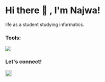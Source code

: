 # <summary><strong>Hi there :wave: , I'm Najwa!</strong></summary>
life as a student studying informatics.


### <summary><strong>Tools:</strong></summary>
<p>
    <img src="https://img.shields.io/badge/Text%20Editor-Visual%20Studio%20Code-blue?&logo=visual%20studio%20code&logoColor=blue" />
</p>

 
### <summary><strong>Let's connect!</strong></summary>
<a href="https://www.instagram.com/najwa315_/">
  <img align="left" alt="Goo's Instagram" width="20px" src="https://simpleicons.now.sh/instagram/495f7e" />
</a>
